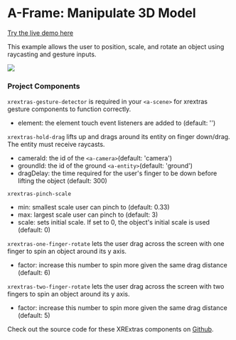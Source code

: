 # A-Frame: Manipulate 3D Model

[Try the live demo here](https://8thwall.8thwall.app/manipulate-aframe)

This example allows the user to position, scale, and rotate an object using raycasting and gesture inputs.

![](https://media.giphy.com/media/6sWoOFGEDIz1e2K0P7/giphy.gif)

### Project Components

```xrextras-gesture-detector``` is required in your ```<a-scene>``` for xrextras gesture components 
to function correctly.

- element: the element touch event listeners are added to (default: '')

```xrextras-hold-drag``` lifts up and drags around its entity on finger down/drag. The entity must receive raycasts.

- cameraId: the id of the ```<a-camera>```(default: 'camera')
- groundId: the id of the ground ```<a-entity>```(default: 'ground')
- dragDelay: the time required for the user's finger to be down before lifting the object (default: 300)

```xrextras-pinch-scale```

- min: smallest scale user can pinch to (default: 0.33)
- max: largest scale user can pinch to (default: 3)
- scale: sets initial scale. If set to 0, the object's initial scale is used (default: 0)

```xrextras-one-finger-rotate``` lets the user drag across the screen with one finger
to spin an object around its y axis.

- factor: increase this number to spin more given the same drag distance (default: 6)

```xrextras-two-finger-rotate```  lets the user drag across the screen with two fingers
to spin an object around its y axis.

- factor: increase this number to spin more given the same drag distance (default: 5)

Check out the source code for these XRExtras components on [Github](https://8th.io/xrextras-components).
